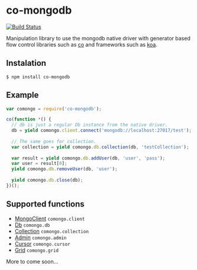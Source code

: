co-mongodb
==========

[![Build Status](https://travis-ci.org/ArnaudCourbiere/co-mongodb.png?branch=master)](https://travis-ci.org/ArnaudCourbiere/co-mongodb)

Manipulation library to use the mongodb native driver with generator based flow control libraries such as [co](https://github.com/visionmedia/co) and frameworks such as [koa](https://github.com/koajs/koa).

## Instalation

```
$ npm install co-mongodb
```
## Example

```js
var comongo = require('co-mongodb');

co(function *() {
  // db is just a regular Db instance from the native driver.
  db = yield comongo.client.connect('mongodb://localhost:27017/test');
  
  // The same goes for collection.
  var collection = yield comongo.db.collection(db, 'testCollection');
  
  var result = yield comongo.db.addUser(db, 'user', 'pass');
  var user = result[0];
  yield comongo.db.removeUser(db, 'user');
  
  yield comongo.db.close(db);
})();
```

## Supported functions

+ [MongoClient](http://mongodb.github.io/node-mongodb-native/api-generated/mongoclient.html) `comongo.client`
+ [Db](http://mongodb.github.io/node-mongodb-native/api-generated/db.html) `comongo.db`
+ [Collection](http://mongodb.github.io/node-mongodb-native/api-generated/collection.html) `comongo.collection`
+ [Admin](http://mongodb.github.io/node-mongodb-native/api-generated/admin.html) `comongo.admin`
+ [Cursor](http://mongodb.github.io/node-mongodb-native/api-generated/cursor.html) `comongo.cursor`
+ [Grid](http://mongodb.github.io/node-mongodb-native/api-generated/grid.html) `comongo.grid`

More to come soon...
